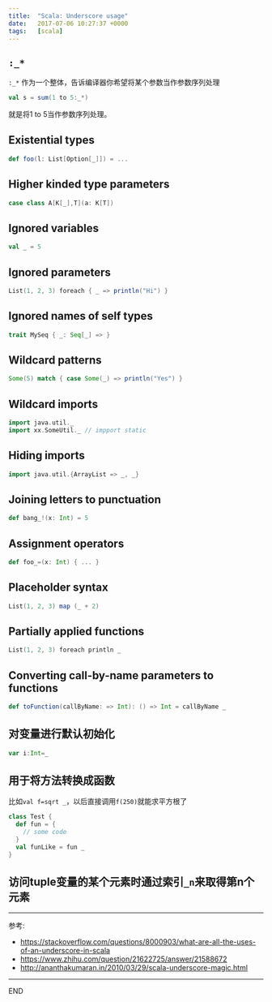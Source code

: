 ```yaml
---
title:  "Scala: Underscore usage"
date:   2017-07-06 10:27:37 +0000
tags:   [scala]
---
```


##  `:_*` 
`:_*` 作为一个整体，告诉编译器你希望将某个参数当作参数序列处理

```scala
val s = sum(1 to 5:_*)
```

就是将1 to 5当作参数序列处理。


## Existential types
```scala
def foo(l: List[Option[_]]) = ...
```

## Higher kinded type parameters
```scala
case class A[K[_],T](a: K[T])
```

## Ignored variables
```scala
val _ = 5
```

## Ignored parameters
```scala
List(1, 2, 3) foreach { _ => println("Hi") }
```

## Ignored names of self types
```scala
trait MySeq { _: Seq[_] => }
```

## Wildcard patterns
```scala
Some(5) match { case Some(_) => println("Yes") }
```
## Wildcard imports

```scala
import java.util._
import xx.SomeUtil._ // impport static 
```
## Hiding imports

```scala
import java.util.{ArrayList => _, _}
```
## Joining letters to punctuation

```scala
def bang_!(x: Int) = 5
```
## Assignment operators

```scala
def foo_=(x: Int) { ... }
```
## Placeholder syntax

```scala
List(1, 2, 3) map (_ + 2)
```
## Partially applied functions

```scala
List(1, 2, 3) foreach println _
```
## Converting call-by-name parameters to functions

```scala
def toFunction(callByName: => Int): () => Int = callByName _
```

## 对变量进行默认初始化
```scala
var i:Int=_
```

## 用于将方法转换成函数
比如`val f=sqrt _`，以后直接调用`f(250)`就能求平方根了
```scala
class Test {
  def fun = {
    // some code
  }
  val funLike = fun _
}
```

## 访问tuple变量的某个元素时通过索引`_n`来取得第n个元素

---
参考:

- https://stackoverflow.com/questions/8000903/what-are-all-the-uses-of-an-underscore-in-scala
- https://www.zhihu.com/question/21622725/answer/21588672
- http://ananthakumaran.in/2010/03/29/scala-underscore-magic.html

---
END

